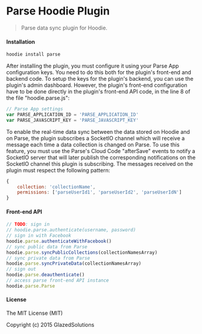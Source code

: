 # Parse Hoodie Plugin
> Parse data sync plugin for Hoodie.

#### Installation

```bash
hoodie install parse
```

After installing the plugin, you must configure it using your Parse App configuration keys. You need to do this both for the plugin's front-end and backend code. To setup the keys for the plugin's backend, you can use the plugin's admin dashboard. However, the plugin's front-end configuration have to be done directly in the plugin's front-end API code, in the line 8 of the file "hoodie.parse.js":

```js
// Parse App settings
var PARSE_APPLICATION_ID = 'PARSE_APPLICATION_ID'
var PARSE_JAVASCRIPT_KEY = 'PARSE_JAVASCRIPT_KEY'
```

To enable the real-time data sync between the data stored on Hoodie and on Parse, the plugin subscribes a SocketIO channel which will receive a message each time a data collection is changed on Parse. To use this feature, you must use the Parse's Cloud Code "afterSave" events to notify a SocketIO server that will later publish the corresponding notifications on the SocketIO channel this plugin is subscribing. The messages received on the plugin must respect the following pattern:

```js
{
    collection: 'collectionName',
    permissions: ['parseUserId1', 'parseUserId2', 'parseUserIdN']
}
```

#### Front-end API

```js
// TODO: sign in 
// hoodie.parse.authenticate(username, password)
// sign in with Facebook
hoodie.parse.authenticateWithFacebook()
// sync public data from Parse
hoodie.parse.syncPublicCollections(collectionNamesArray)
// sync private data from Parse
hoodie.parse.syncPrivateData(collectionNamesArray)
// sign out
hoodie.parse.deauthenticate()
// access parse front-end API instance
hoodie.parse.Parse
```

#### License

The MIT License (MIT)

Copyright (c) 2015 GlazedSolutions